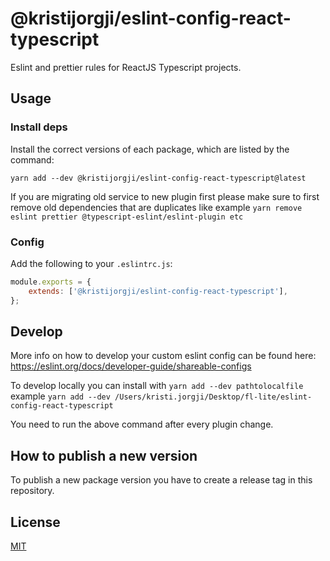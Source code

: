 # @kristijorgji/eslint-config-react-typescript

Eslint and prettier rules for ReactJS Typescript projects.

## Usage

### Install deps
Install the correct versions of each package, which are listed by the command:
```shell
yarn add --dev @kristijorgji/eslint-config-react-typescript@latest
```

If you are migrating old service to new plugin first please make sure to first remove old dependencies that are duplicates like example `yarn remove eslint prettier @typescript-eslint/eslint-plugin etc`

### Config
Add the following to your `.eslintrc.js`:
```js
module.exports = {
    extends: ['@kristijorgji/eslint-config-react-typescript'],
};

```

## Develop
More info on how to develop your custom eslint config can be found here: https://eslint.org/docs/developer-guide/shareable-configs

To develop locally you can install with `yarn add --dev pathtolocalfile` example
`yarn add --dev /Users/kristi.jorgji/Desktop/fl-lite/eslint-config-react-typescript`
 
You need to run the above command after every plugin change.

## How to publish a new version

To publish a new package version you have to  create a release tag in this repository.

## License

[MIT](LICENSE)
